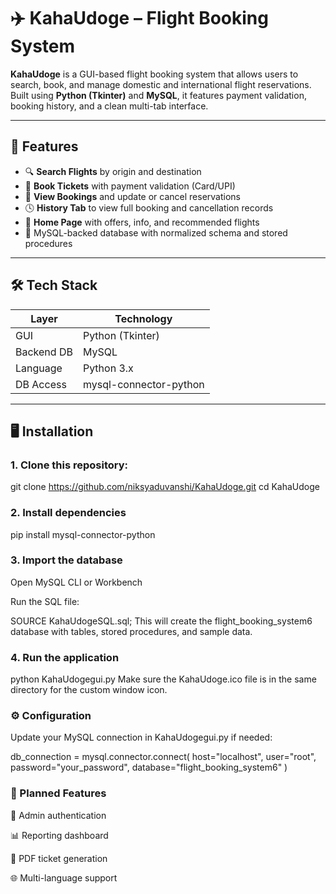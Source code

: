 # ✈️ KahaUdoge – Flight Booking System

**KahaUdoge** is a GUI-based flight booking system that allows users to search, book, and manage domestic and international flight reservations. Built using **Python (Tkinter)** and **MySQL**, it features payment validation, booking history, and a clean multi-tab interface.

---

## 📌 Features

- 🔍 **Search Flights** by origin and destination
- 🧾 **Book Tickets** with payment validation (Card/UPI)
- 📜 **View Bookings** and update or cancel reservations
- 🕓 **History Tab** to view full booking and cancellation records
- 🎯 **Home Page** with offers, info, and recommended flights
- 📂 MySQL-backed database with normalized schema and stored procedures

---

## 🛠️ Tech Stack

| Layer         | Technology               |
|---------------|---------------------------|
| GUI           | Python (Tkinter)          |
| Backend DB    | MySQL                     |
| Language      | Python 3.x                |
| DB Access     | mysql-connector-python    |

---

## 🖥️ Installation

### 1. Clone this repository:

git clone https://github.com/niksyaduvanshi/KahaUdoge.git
cd KahaUdoge

### 2. Install dependencies

pip install mysql-connector-python

### 3. Import the database
Open MySQL CLI or Workbench

Run the SQL file:

SOURCE KahaUdogeSQL.sql;
This will create the flight_booking_system6 database with tables, stored procedures, and sample data.

### 4. Run the application

python KahaUdogegui.py
Make sure the KahaUdoge.ico file is in the same directory for the custom window icon.

### ⚙️ Configuration
Update your MySQL connection in KahaUdogegui.py if needed:

db_connection = mysql.connector.connect(
    host="localhost",
    user="root",
    password="your_password",
    database="flight_booking_system6"
)

### 🚀 Planned Features
🔐 Admin authentication

📊 Reporting dashboard

📎 PDF ticket generation

🌐 Multi-language support